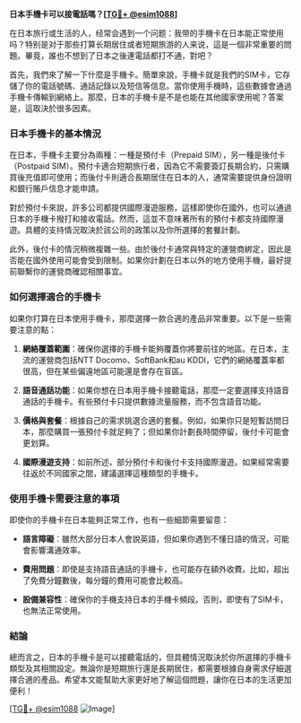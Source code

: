 **日本手機卡可以接電話嗎？[[TG💪+ @esim1088](https://t.me/s/esim1088)]**

在日本旅行或生活的人，经常会遇到一个问题：我带的手機卡在日本能正常使用吗？特别是对于那些打算长期居住或者短期旅游的人来说，這是一個非常重要的問題。畢竟，誰也不想到了日本之後連電話都打不通，對吧？

首先，我們來了解一下什麼是手機卡。簡單來說，手機卡就是我們的SIM卡，它存儲了你的電話號碼、通話記錄以及短信等信息。當你使用手機時，這些數據會通過手機卡傳輸到網絡上。那麼，日本的手機卡是不是也能在其他國家使用呢？答案是，這取決於很多因素。

### 日本手機卡的基本情況

在日本，手機卡主要分為兩種：一種是預付卡（Prepaid SIM），另一種是後付卡（Postpaid SIM）。預付卡適合短期旅行者，因為它不需要簽訂長期合約，只需購買後充值即可使用；而後付卡則適合長期居住在日本的人，通常需要提供身份證明和銀行賬戶信息才能申請。

對於預付卡來說，許多公司都提供國際漫遊服務，這樣即使你在國外，也可以通過日本的手機卡撥打和接收電話。然而，這並不意味著所有的預付卡都支持國際漫遊。具體的支持情況取決於該公司的政策以及你所選擇的套餐計劃。

此外，後付卡的情況稍微複雜一些。由於後付卡通常與特定的運營商綁定，因此是否能在國外使用可能會受到限制。如果你計劃在日本以外的地方使用手機，最好提前聯繫你的運營商確認相關事宜。

### 如何選擇適合的手機卡

如果你打算在日本使用手機卡，那麼選擇一款合適的產品非常重要。以下是一些需要注意的點：

1. **網絡覆蓋範圍**：確保你選擇的手機卡能夠覆蓋你將要前往的地區。在日本，主流的運營商包括NTT Docomo、SoftBank和au KDDI，它們的網絡覆蓋率都很高，但在某些偏遠地區可能還是會存在盲區。

2. **語音通話功能**：如果你想在日本用手機卡接聽電話，那麼一定要選擇支持語音通話的手機卡。有些預付卡只提供數據流量服務，而不包含語音功能。

3. **價格與套餐**：根據自己的需求挑選合適的套餐。例如，如果你只是短暫訪問日本，那麼購買一張預付卡就足夠了；但如果你計劃長時間停留，後付卡可能會更划算。

4. **國際漫遊支持**：如前所述，部分預付卡和後付卡支持國際漫遊。如果經常需要往返於不同國家之間，建議選擇這種類型的手機卡。

### 使用手機卡需要注意的事項

即使你的手機卡在日本能夠正常工作，也有一些細節需要留意：

- **語言障礙**：雖然大部分日本人會說英語，但如果你遇到不懂日語的情況，可能會影響溝通效率。
  
- **費用問題**：即使是支持語音通話的手機卡，也可能存在額外收費。比如，超出了免費分鐘數後，每分鐘的費用可能會比較高。

- **設備兼容性**：確保你的手機支持日本的手機卡頻段。否則，即使有了SIM卡，也無法正常使用。

### 結論

總而言之，日本的手機卡是可以接聽電話的，但具體情況取決於你所選擇的手機卡類型及其相關設定。無論你是短期旅行還是長期居住，都需要根據自身需求仔細選擇合適的產品。希望本文能幫助大家更好地了解這個問題，讓你在日本的生活更加便利！

[[TG💪+ @esim1088](https://t.me/s/esim1088) ![Image](https://i.postimg.cc/4NQfJmqS/Snipaste-2025-05-13-00-14-12.png)]
